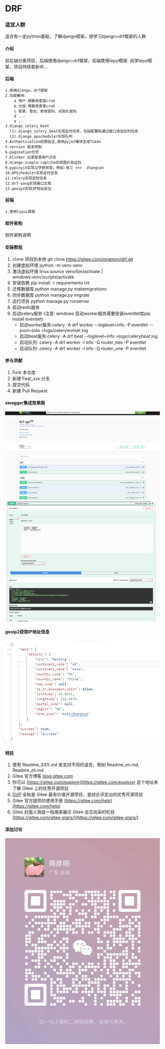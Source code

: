 # DRF
### 适宜人群
   适合有一定python基础，了解django框架，想学习django+drf框架的人群

#### 介绍

前后端分离项目，后端使用django+drf框架，前端使用layui框架.
自学layui框架，项目持续更新中...
#### 后端
    1.使用django，drf框架
    2.功能模块:
        a 用户:增删改查查crud
        b 分组:增删改查查crud
        c 登录，登出，修改密码，初始化密码
        d ...
        e ...
    3.django_celery_beat
      (1).django_celery_beat实现定时任务，包括配置和通过接口添加定时任务
      (2).django_apscheduler实现队列
    4.Authentication权限验证,使用pyjwt模块生成Token
    5.version 版本控制
    6.pagination分页
    7.blinker 记录登录用户日志
    8.django-simple-captcha实现图片验证码
    9.pypinyin实现汉字转拼音，例如:张三 >>>  zhangsan
    10.APScheduler实现定时任务
    11.celery实现定时任务
    12.drf-yasg实现接口文档
    13.geoip2实现IP地址定位

#### 前端
    1.使用layui框架
    

#### 软件架构

软件架构说明

#### 安装教程

1. clone 项目到本地 git clone https://gitee.com/joyamon/drf.git
2. 创建虚拟环境 python -m venv venv
3. 激活虚拟环境 linux:source venv/bin/activate | windows:venv\scripts\activate
4. 安装依赖 pip install -r requirements.txt
5. 迁移数据库 python manage.py makemigrations
6. 同步数据库 python manage.py migrate
7. 运行项目 python manage.py runserver
8. 启动redis服务
9. 启动celery服务 (注意: windows 启动worker服务需要安装eventlet库pip install eventlet)
   * 启动worker服务:celery -A  drf worker --loglevel=info -P eventlet --pool=solo >logs/celeryworker.log
   * 启动beat服务:celery -A  drf beat --loglevel=info >logs/celerybeat.log
   * 启动队列: celery -A drf worker -l info -Q router_two -P eventlet
   * 启动队列: celery -A drf worker -l info -Q router_one -P eventlet





#### 参与贡献

1. Fork 本仓库
2. 新建 Feat_xxx 分支
3. 提交代码
4. 新建 Pull Request

#### swagger集成效果图
![图片描述](swagger.png)
![图片描述](swagger_user.png)
#### geoip2获取IP地址信息
![图片描述](ip.png)
#### 特技

1. 使用 Readme\_XXX.md 来支持不同的语言，例如 Readme\_en.md, Readme\_zh.md
2. Gitee 官方博客 [blog.gitee.com](https://blog.gitee.com)
3. 你可以 [https://gitee.com/explore](https://gitee.com/explore) 这个地址来了解 Gitee 上的优秀开源项目
4. [GVP](https://gitee.com/gvp) 全称是 Gitee 最有价值开源项目，是综合评定出的优秀开源项目
5. Gitee 官方提供的使用手册 [https://gitee.com/help](https://gitee.com/help)
6. Gitee 封面人物是一档用来展示 Gitee 会员风采的栏目 [https://gitee.com/gitee-stars/](https://gitee.com/gitee-stars/)


#### 添加讨论
![图片描述](wechat.jpg)